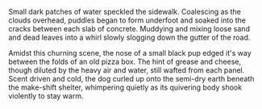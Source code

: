 Small dark patches of water speckled the sidewalk. Coalescing as the
clouds overhead, puddles began to form underfoot and soaked into the
cracks between each slab of concrete. Muddying and mixing loose sand and
dead leaves into a whirl slowly slogging down the gutter of the road. 

Amidst this churning scene, the nose of a small black pup edged it's way
between the folds of an old pizza box. The hint of grease and cheese,
though diluted by the heavy air and water, still wafted from each panel.
Scent driven and cold, the dog curled up onto the semi-dry earth beneath
the make-shift shelter, whimpering quietly as its quivering body shook
violently to stay warm.
